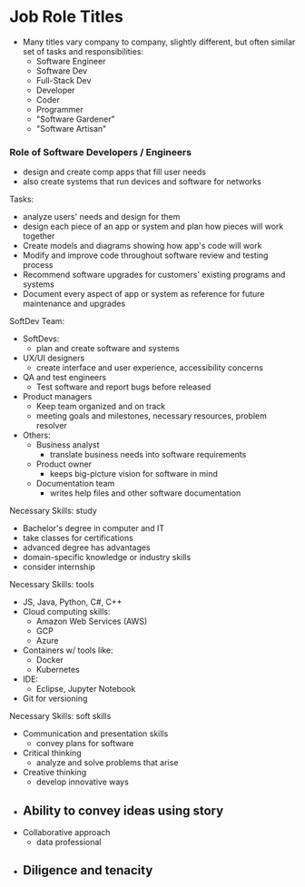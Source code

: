# Job Role Titles
- Many titles vary company to company, slightly different, but often similar set of tasks and responsibilities:
	- Software Engineer
	- Software Dev
	- Full-Stack Dev
	- Developer
	- Coder 
	- Programmer
	- "Software Gardener"
	- "Software Artisan"

### Role of Software Developers / Engineers
- design and create comp apps that fill user needs
- also create systems that run devices and software for networks

Tasks:
- analyze users' needs and design for them
- design each piece of an app or system and plan how pieces will work together
- Create models and diagrams showing how app's code will work
- Modify and improve code throughout software review and testing process
- Recommend software upgrades for customers' existing programs and systems
- Document every aspect of app or system as reference for future maintenance and upgrades

SoftDev Team:
- SoftDevs:
	- plan and create software and systems
- UX/UI designers
	- create interface and user experience, accessibility concerns
- QA and test engineers
	- Test software and report bugs before released
- Product managers
	- Keep team organized and on track
	- meeting goals and milestones, necessary resources, problem resolver
- Others:
	- Business analyst
		- translate business needs into software requirements
	- Product owner
		- keeps big-picture vision for software in mind
	- Documentation team
		- writes help files and other software documentation

Necessary Skills: study
- Bachelor's degree in computer and IT
- take classes for certifications
- advanced degree has advantages
- domain-specific knowledge or industry skills
- consider internship

Necessary Skills: tools
- JS, Java, Python, C#, C++
- Cloud computing skills:
	- Amazon Web Services (AWS)
	- GCP
	- Azure
- Containers w/ tools like:
	- Docker
	- Kubernetes
- IDE:
	- Eclipse, Jupyter Notebook
- Git for versioning

Necessary Skills: soft skills
- Communication and presentation skills
	- convey plans for software
- Critical thinking
	- analyze and solve problems that arise
- Creative thinking
	- develop innovative ways
- Ability to convey ideas using story
	- 
- Collaborative approach
	- data professional
- Diligence and tenacity
	- 